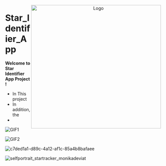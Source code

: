 
<p align="center">
  <img src="https://github.com/user-attachments/assets/85a8171f-1f16-4b3f-a3c0-2225474a262c" alt="Logo" width="420" height="400" align="right">
</p>


# Star_Identifier_App   

**Welcome to Star Identifier App Project !**  
- In This project 
- In addition, the
- 
![GIF1](https://i.imgflip.com/9ujo5o.gif)

![GIF2](https://i.imgflip.com/9ujpdh.gif)


![c7ded1a1-d89c-4a12-af1c-85a4b8bafaee](https://github.com/user-attachments/assets/da77481d-3e0a-49ce-88c5-406f99e0129d)







   
![selfportrait_startracker_monikadeviat](https://github.com/user-attachments/assets/ab6035f8-fa22-40ba-8367-3668a1557ada)
